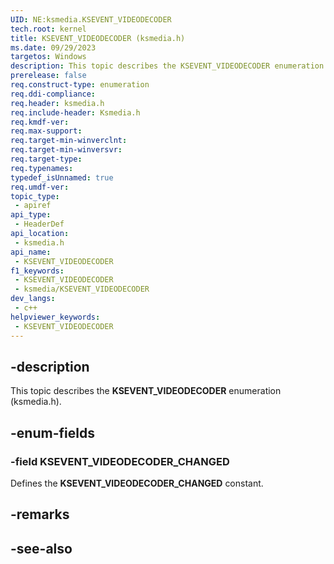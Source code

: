 ```yaml
---
UID: NE:ksmedia.KSEVENT_VIDEODECODER
tech.root: kernel
title: KSEVENT_VIDEODECODER (ksmedia.h)
ms.date: 09/29/2023
targetos: Windows
description: This topic describes the KSEVENT_VIDEODECODER enumeration (ksmedia.h).
prerelease: false
req.construct-type: enumeration
req.ddi-compliance: 
req.header: ksmedia.h
req.include-header: Ksmedia.h
req.kmdf-ver: 
req.max-support: 
req.target-min-winverclnt: 
req.target-min-winversvr: 
req.target-type: 
req.typenames: 
typedef_isUnnamed: true
req.umdf-ver: 
topic_type:
 - apiref
api_type:
 - HeaderDef
api_location:
 - ksmedia.h
api_name:
 - KSEVENT_VIDEODECODER
f1_keywords:
 - KSEVENT_VIDEODECODER
 - ksmedia/KSEVENT_VIDEODECODER
dev_langs:
 - c++
helpviewer_keywords:
 - KSEVENT_VIDEODECODER
---
```


## -description

This topic describes the **KSEVENT_VIDEODECODER** enumeration (ksmedia.h).

## -enum-fields

### -field KSEVENT_VIDEODECODER_CHANGED

Defines the **KSEVENT_VIDEODECODER_CHANGED** constant.

## -remarks

## -see-also
